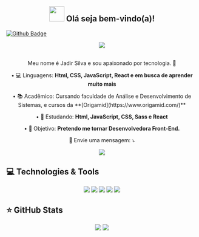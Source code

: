 <span align="center">

## <img src="https://i.imgur.com/0hdZ65D.gif" width="40px"> Olá seja bem-vindo(a)!</h2>

</span>


[![Github Badge](https://img.shields.io/badge/-Github-000?style=flat-square&logo=Github&logoColor=white&link=https://github.com/JadirSilva)](https://github.com/JadirSilva)


<div align="center">
<img align="center" src="https://media.giphy.com/media/L1R1tvI9svkIWwpVYr/giphy.gif"  />

</div>


<br>



<p align="center" >Meu nome é Jadir Silva e sou apaixonado por tecnologia. 💓</p>



<p align="center">
 • 💻  Linguagens: <strong>Html, CSS, JavaScript, React e em busca de aprender muito mais</strong>
</p>  

<p align="center">
• 📚  Acadêmico: Cursando faculdade de Análise e Desenvolvimento de Sistemas, e cursos da **[Origamid](https://www.origamid.com/)**</br>
</p>

<p align="center">
 • 🚀  Estudando: <strong> Html, JavaScript, CSS, Sass e React</strong>
</p> 

<p align="center">
 • 🎯  Objetivo: <strong>Pretendo me tornar Desenvolvedora Front-End.</strong>
</p> 



<p align="center">
  💌 Envie uma mensagem: ⤵️
</p>
</div>
<p align="center">
    <a href="https://www.facebook.com/jadir.silva.7731/" alt="Facebook">
  <img src="https://img.shields.io/badge/-Facebook-3b5998?style=flat-square&logo=facebook&logoColor=white&link=https://www.facebook.com/jadir.silva.7731/"/></a>
 </p> 
 
 ## 💻 Technologies & Tools

<p align="center">
  
 
<img src="https://img.shields.io/badge/JavaScript-F7DF1E?style=for-the-badge&logo=javascript&logoColor=black"/>
<img src="https://img.shields.io/badge/HTML5-E34F26?style=for-the-badge&logo=html5&logoColor=white"/>
<img src="https://img.shields.io/badge/CSS3-1572B6?style=for-the-badge&logo=css3&logoColor=white"/>
<img src="https://img.shields.io/badge/GitHub-100000?style=for-the-badge&logo=github&logoColor=white"/>
<img src="https://img.shields.io/badge/React-20232A?style=for-the-badge&logo=react&logoColor=61DAFB"/>

</p>

## ⭐ GitHub Stats

<p align = "center">
  <img src = "https://github-readme-stats.vercel.app/api?username=JadirSilva&show_icons=true&theme=bear&line_height=27">
   <img src = "https://github-readme-stats.vercel.app/api/top-langs/?username=JadirSilva&langs_count=5&theme=bear">
</p>







